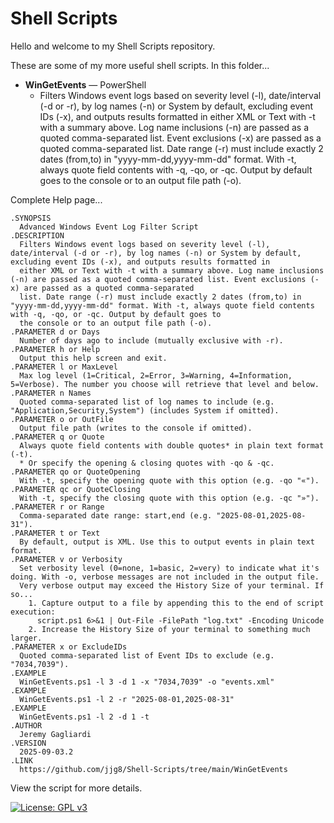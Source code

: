 # Shell Scripts

Hello and welcome to my Shell Scripts repository.

These are some of my more useful shell scripts.  In this folder...

- **WinGetEvents** — PowerShell
  - Filters Windows event logs based on severity level (-l), date/interval (-d or -r), by log names (-n) or System by default, excluding event IDs (-x), and outputs results formatted in
  either XML or Text with -t with a summary above. Log name inclusions (-n) are passed as a quoted comma-separated list. Event exclusions (-x) are passed as a quoted comma-separated
  list. Date range (-r) must include exactly 2 dates (from,to) in "yyyy-mm-dd,yyyy-mm-dd" format. With -t, always quote field contents with -q, -qo, or -qc. Output by default goes to
  the console or to an output file path (-o).

Complete Help page...
```
.SYNOPSIS
  Advanced Windows Event Log Filter Script
.DESCRIPTION
  Filters Windows event logs based on severity level (-l), date/interval (-d or -r), by log names (-n) or System by default, excluding event IDs (-x), and outputs results formatted in
  either XML or Text with -t with a summary above. Log name inclusions (-n) are passed as a quoted comma-separated list. Event exclusions (-x) are passed as a quoted comma-separated
  list. Date range (-r) must include exactly 2 dates (from,to) in "yyyy-mm-dd,yyyy-mm-dd" format. With -t, always quote field contents with -q, -qo, or -qc. Output by default goes to
  the console or to an output file path (-o).
.PARAMETER d or Days
  Number of days ago to include (mutually exclusive with -r).
.PARAMETER h or Help
  Output this help screen and exit.
.PARAMETER l or MaxLevel
  Max log level (1=Critical, 2=Error, 3=Warning, 4=Information, 5=Verbose). The number you choose will retrieve that level and below.
.PARAMETER n Names
  Quoted comma-separated list of log names to include (e.g. "Application,Security,System") (includes System if omitted).
.PARAMETER o or OutFile
  Output file path (writes to the console if omitted).
.PARAMETER q or Quote
  Always quote field contents with double quotes* in plain text format (-t).
  * Or specify the opening & closing quotes with -qo & -qc.
.PARAMETER qo or QuoteOpening
  With -t, specify the opening quote with this option (e.g. -qo "«").
.PARAMETER qc or QuoteClosing
  With -t, specify the closing quote with this option (e.g. -qc "»").
.PARAMETER r or Range
  Comma-separated date range: start,end (e.g. "2025-08-01,2025-08-31").
.PARAMETER t or Text
  By default, output is XML. Use this to output events in plain text format.
.PARAMETER v or Verbosity
  Set verbosity level (0=none, 1=basic, 2=very) to indicate what it's doing. With -o, verbose messages are not included in the output file.
  Very verbose output may exceed the History Size of your terminal. If so...
    1. Capture output to a file by appending this to the end of script execution:
      script.ps1 6>&1 | Out-File -FilePath "log.txt" -Encoding Unicode
    2. Increase the History Size of your terminal to something much larger.
.PARAMETER x or ExcludeIDs
  Quoted comma-separated list of Event IDs to exclude (e.g. "7034,7039").
.EXAMPLE
  WinGetEvents.ps1 -l 3 -d 1 -x "7034,7039" -o "events.xml"
.EXAMPLE
  WinGetEvents.ps1 -l 2 -r "2025-08-01,2025-08-31"
.EXAMPLE
  WinGetEvents.ps1 -l 2 -d 1 -t
.AUTHOR
  Jeremy Gagliardi
.VERSION
  2025-09-03.2
.LINK
  https://github.com/jjg8/Shell-Scripts/tree/main/WinGetEvents
```

View the script for more details.

[![License: GPL v3](https://img.shields.io/badge/License-GPLv3-blue.svg)](https://www.gnu.org/licenses/gpl-3.0)
